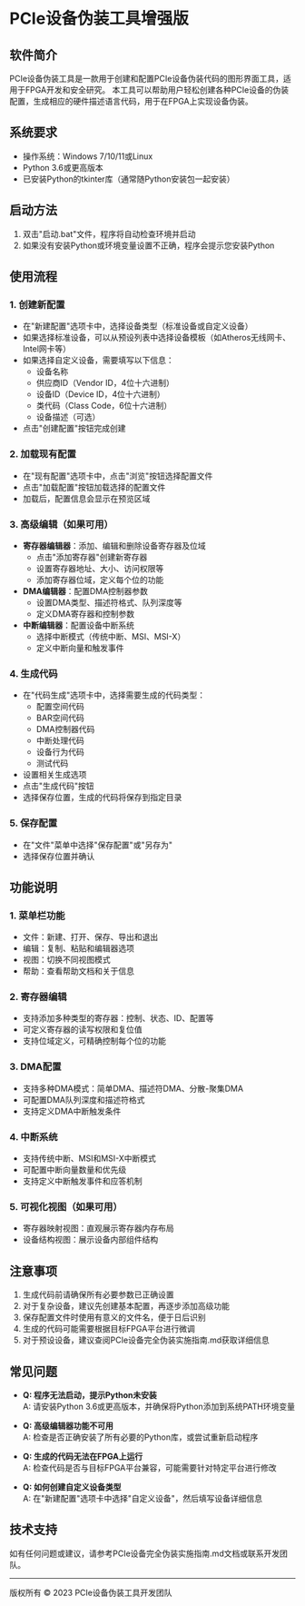 # PCIe设备伪装工具增强版

## 软件简介

PCIe设备伪装工具是一款用于创建和配置PCIe设备伪装代码的图形界面工具，适用于FPGA开发和安全研究。
本工具可以帮助用户轻松创建各种PCIe设备的伪装配置，生成相应的硬件描述语言代码，用于在FPGA上实现设备伪装。

## 系统要求

- 操作系统：Windows 7/10/11或Linux
- Python 3.6或更高版本
- 已安装Python的tkinter库（通常随Python安装包一起安装）

## 启动方法

1. 双击"启动.bat"文件，程序将自动检查环境并启动
2. 如果没有安装Python或环境变量设置不正确，程序会提示您安装Python

## 使用流程

### 1. 创建新配置

- 在"新建配置"选项卡中，选择设备类型（标准设备或自定义设备）
- 如果选择标准设备，可以从预设列表中选择设备模板（如Atheros无线网卡、Intel网卡等）
- 如果选择自定义设备，需要填写以下信息：
  - 设备名称
  - 供应商ID（Vendor ID，4位十六进制）
  - 设备ID（Device ID，4位十六进制）
  - 类代码（Class Code，6位十六进制）
  - 设备描述（可选）
- 点击"创建配置"按钮完成创建

### 2. 加载现有配置

- 在"现有配置"选项卡中，点击"浏览"按钮选择配置文件
- 点击"加载配置"按钮加载选择的配置文件
- 加载后，配置信息会显示在预览区域

### 3. 高级编辑（如果可用）

- **寄存器编辑器**：添加、编辑和删除设备寄存器及位域
  - 点击"添加寄存器"创建新寄存器
  - 设置寄存器地址、大小、访问权限等
  - 添加寄存器位域，定义每个位的功能
- **DMA编辑器**：配置DMA控制器参数
  - 设置DMA类型、描述符格式、队列深度等
  - 定义DMA寄存器和控制参数
- **中断编辑器**：配置设备中断系统
  - 选择中断模式（传统中断、MSI、MSI-X）
  - 定义中断向量和触发事件

### 4. 生成代码

- 在"代码生成"选项卡中，选择需要生成的代码类型：
  - 配置空间代码
  - BAR空间代码
  - DMA控制器代码
  - 中断处理代码
  - 设备行为代码
  - 测试代码
- 设置相关生成选项
- 点击"生成代码"按钮
- 选择保存位置，生成的代码将保存到指定目录

### 5. 保存配置

- 在"文件"菜单中选择"保存配置"或"另存为"
- 选择保存位置并确认

## 功能说明

### 1. 菜单栏功能

- 文件：新建、打开、保存、导出和退出
- 编辑：复制、粘贴和编辑器选项
- 视图：切换不同视图模式
- 帮助：查看帮助文档和关于信息

### 2. 寄存器编辑

- 支持添加多种类型的寄存器：控制、状态、ID、配置等
- 可定义寄存器的读写权限和复位值
- 支持位域定义，可精确控制每个位的功能

### 3. DMA配置

- 支持多种DMA模式：简单DMA、描述符DMA、分散-聚集DMA
- 可配置DMA队列深度和描述符格式
- 支持定义DMA中断触发条件

### 4. 中断系统

- 支持传统中断、MSI和MSI-X中断模式
- 可配置中断向量数量和优先级
- 支持定义中断触发事件和应答机制

### 5. 可视化视图（如果可用）

- 寄存器映射视图：直观展示寄存器内存布局
- 设备结构视图：展示设备内部组件结构

## 注意事项

1. 生成代码前请确保所有必要参数已正确设置
2. 对于复杂设备，建议先创建基本配置，再逐步添加高级功能
3. 保存配置文件时使用有意义的文件名，便于日后识别
4. 生成的代码可能需要根据目标FPGA平台进行微调
5. 对于预设设备，建议查阅PCIe设备完全伪装实施指南.md获取详细信息

## 常见问题

- **Q: 程序无法启动，提示Python未安装**  
  A: 请安装Python 3.6或更高版本，并确保将Python添加到系统PATH环境变量

- **Q: 高级编辑器功能不可用**  
  A: 检查是否正确安装了所有必要的Python库，或尝试重新启动程序

- **Q: 生成的代码无法在FPGA上运行**  
  A: 检查代码是否与目标FPGA平台兼容，可能需要针对特定平台进行修改

- **Q: 如何创建自定义设备类型**  
  A: 在"新建配置"选项卡中选择"自定义设备"，然后填写设备详细信息

## 技术支持

如有任何问题或建议，请参考PCIe设备完全伪装实施指南.md文档或联系开发团队。

---

版权所有 © 2023 PCIe设备伪装工具开发团队 